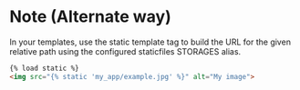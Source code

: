 # Note (Alternate way)
In your templates, use the static template tag to build the URL for the given relative path using the configured staticfiles STORAGES alias.

```html
{% load static %}
<img src="{% static 'my_app/example.jpg' %}" alt="My image">
```
